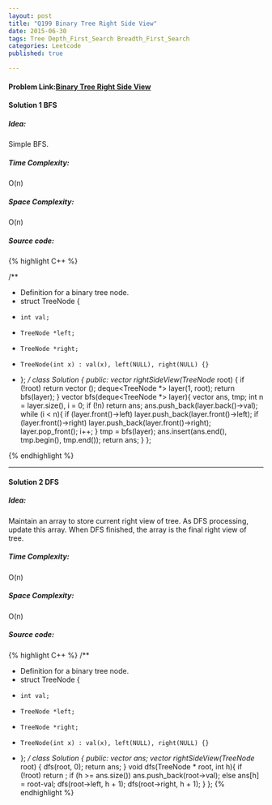 ```yaml
---
layout: post
title: "Q199 Binary Tree Right Side View"
date: 2015-06-30
tags: Tree Depth_First_Search Breadth_First_Search
categories: Leetcode
published: true

---
```

#### Problem Link:[Binary Tree Right Side View](https://leetcode.com/problems/binary-tree-right-side-view/) 

#### Solution 1 BFS

##### Idea:

Simple BFS.

##### Time Complexity:
O(n)

##### Space Complexity:
O(n)

##### Source code:
{% highlight C++ %}

/**
 * Definition for a binary tree node.
 * struct TreeNode {
 *     int val;
 *     TreeNode *left;
 *     TreeNode *right;
 *     TreeNode(int x) : val(x), left(NULL), right(NULL) {}
 * };
 */
class Solution {
public:
    vector<int> rightSideView(TreeNode* root) {
        if (!root) return vector<int> ();
        deque<TreeNode *> layer(1, root);
        return bfs(layer);
    }
    vector<int> bfs(deque<TreeNode *> layer){
        vector<int> ans, tmp;
        int n = layer.size(), i = 0;
        if (!n) return ans;
        ans.push_back(layer.back()->val);
        while (i < n){
            if (layer.front()->left)
                layer.push_back(layer.front()->left);
            if (layer.front()->right)
                layer.push_back(layer.front()->right);
            layer.pop_front();
            i++;
        }
        tmp = bfs(layer);
        ans.insert(ans.end(), tmp.begin(), tmp.end());
        return ans;
    }
};

{% endhighlight %}

---

#### Solution 2 DFS

##### Idea:

Maintain an array to store current right view of tree. As DFS processing, update this array. When DFS finished, the array is the final right view of tree. 



##### Time Complexity:

O(n)

##### Space Complexity:

O(n)

##### Source code:

{% highlight C++ %}
/**
 * Definition for a binary tree node.
 * struct TreeNode {
 *     int val;
 *     TreeNode *left;
 *     TreeNode *right;
 *     TreeNode(int x) : val(x), left(NULL), right(NULL) {}
 * };
 */
class Solution {
public:
    vector<int> ans;
    vector<int> rightSideView(TreeNode* root) {
        dfs(root, 0);
        return ans;
    }
    void dfs(TreeNode * root, int h){
        if (!root) return ;
        if (h >= ans.size()) 
            ans.push_back(root->val);
        else
            ans[h] = root-val;
        dfs(root->left, h + 1);
        dfs(root->right, h + 1);
    }
};
{% endhighlight %}
